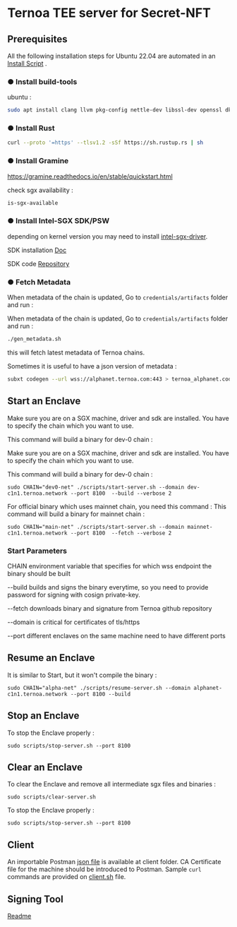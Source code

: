 # Ternoa TEE server for Secret-NFT

## Prerequisites

All the following installation steps for Ubuntu 22.04 are automated in an [Install Script](./install.sh) .

### ● Install build-tools

ubuntu :  

```bash
sudo apt install clang llvm pkg-config nettle-dev libssl-dev openssl dkms
```

### ● Install Rust

```bash
curl --proto '=https' --tlsv1.2 -sSf https://sh.rustup.rs | sh
```

### ● Install Gramine

<https://gramine.readthedocs.io/en/stable/quickstart.html>

check sgx availability :

```bash
is-sgx-available
```

### ● Install Intel-SGX SDK/PSW

depending on kernel version you may need to install [intel-sgx-driver](https://github.com/intel/linux-sgx-driver).

SDK installation [Doc](https://download.01.org/intel-sgx/latest/linux-latest/docs/Intel_SGX_SW_Installation_Guide_for_Linux.pdf)

SDK code [Repository](https://github.com/intel/linux-sgx)

### ● Fetch Metadata

When metadata of the chain is updated, Go to ```credentials/artifacts``` folder and run :

When metadata of the chain is updated, Go to ```credentials/artifacts``` folder and run :

```bash
./gen_metadata.sh
```

this will fetch latest metadata of Ternoa chains.

Sometimes it is useful to have a json version of metadata :

```bash
subxt codegen --url wss://alphanet.ternoa.com:443 > ternoa_alphanet.code
```

## Start an Enclave

Make sure you are on a SGX machine, driver and sdk are installed.
You have to specify the chain which you want to use.

This command will build a binary for dev-0 chain :

Make sure you are on a SGX machine, driver and sdk are installed.
You have to specify the chain which you want to use.

This command will build a binary for dev-0 chain :

```shell
sudo CHAIN="dev0-net" ./scripts/start-server.sh --domain dev-c1n1.ternoa.network --port 8100  --build --verbose 2
```

For official binary which uses mainnet chain, you need this command :
This command will build a binary for mainnet chain :

```shell
sudo CHAIN="main-net" ./scripts/start-server.sh --domain mainnet-c1n1.ternoa.network --port 8100  --fetch --verbose 2
```

### Start Parameters

 CHAIN         environment variable that specifies for which wss endpoint the binary should be built

 --build         builds and signs the binary everytime, so you need to provide password for signing with cosign private-key.

 --fetch     downloads binary and signature from Ternoa github repository

 --domain      is critical for certificates of tls/https

 --port        different enclaves on the same machine need to have
 different ports

## Resume an Enclave

It is similar to Start, but it won't compile the binary :

```shell
sudo CHAIN="alpha-net" ./scripts/resume-server.sh --domain alphanet-c1n1.ternoa.network --port 8100 --build
```

## Stop an Enclave

To stop the Enclave properly :

```shell
sudo scripts/stop-server.sh --port 8100
```

## Clear an Enclave

To clear the Enclave and remove all intermediate sgx files and binaries :

```shell
sudo scripts/clear-server.sh
```

To stop the Enclave properly :

```shell
sudo scripts/stop-server.sh --port 8100
```

## Client

An importable Postman [json file](./client/postman.json) is available at client folder. CA Certificate file for the machine should be introduced to Postman.
Sample ```curl``` commands are provided on [client.sh](./client/client.sh) file.

## Signing Tool

[Readme](./toolds/README.md)
